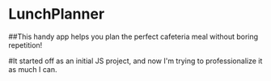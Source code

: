 # LunchPlanner


##This handy app helps you plan the perfect cafeteria meal without boring repetition! 

#It started off as an initial JS project, and now I'm trying to professionalize it as much I can. 
